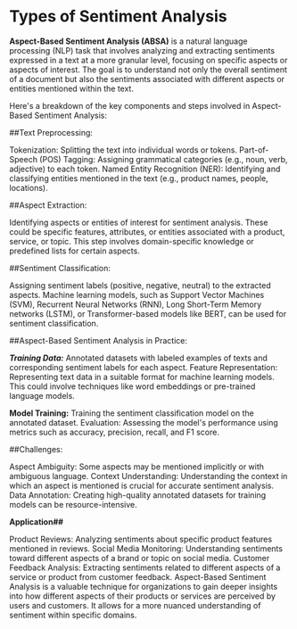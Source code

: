 # Types of Sentiment Analysis

**Aspect-Based Sentiment Analysis (ABSA)** is a natural language processing (NLP) task that involves analyzing and extracting sentiments expressed in a text at a more granular level, focusing on specific aspects or aspects of interest. The goal is to understand not only the overall sentiment of a document but also the sentiments associated with different aspects or entities mentioned within the text.

Here's a breakdown of the key components and steps involved in Aspect-Based Sentiment Analysis:

##Text Preprocessing:

Tokenization: Splitting the text into individual words or tokens.
Part-of-Speech (POS) Tagging: Assigning grammatical categories (e.g., noun, verb, adjective) to each token.
Named Entity Recognition (NER): Identifying and classifying entities mentioned in the text (e.g., product names, people, locations).

##Aspect Extraction:

Identifying aspects or entities of interest for sentiment analysis. These could be specific features, attributes, or entities associated with a product, service, or topic.
This step involves domain-specific knowledge or predefined lists for certain aspects.

##Sentiment Classification:

Assigning sentiment labels (positive, negative, neutral) to the extracted aspects.
Machine learning models, such as Support Vector Machines (SVM), Recurrent Neural Networks (RNN), Long Short-Term Memory networks (LSTM), or Transformer-based models like BERT, can be used for sentiment classification.

##Aspect-Based Sentiment Analysis in Practice:

_**Training Data:**_ Annotated datasets with labeled examples of texts and corresponding sentiment labels for each aspect.
Feature Representation: Representing text data in a suitable format for machine learning models. This could involve techniques like word embeddings or pre-trained language models.

**Model Training:** Training the sentiment classification model on the annotated dataset.
Evaluation: Assessing the model's performance using metrics such as accuracy, precision, recall, and F1 score.

##Challenges:

Aspect Ambiguity: Some aspects may be mentioned implicitly or with ambiguous language.
Context Understanding: Understanding the context in which an aspect is mentioned is crucial for accurate sentiment analysis.
Data Annotation: Creating high-quality annotated datasets for training models can be resource-intensive.

**Application##**

Product Reviews: Analyzing sentiments about specific product features mentioned in reviews.
Social Media Monitoring: Understanding sentiments toward different aspects of a brand or topic on social media.
Customer Feedback Analysis: Extracting sentiments related to different aspects of a service or product from customer feedback.
Aspect-Based Sentiment Analysis is a valuable technique for organizations to gain deeper insights into how different aspects of their products or services are perceived by users and customers. It allows for a more nuanced understanding of sentiment within specific domains.